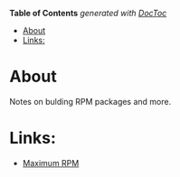 <!-- START doctoc generated TOC please keep comment here to allow auto update -->
<!-- DON'T EDIT THIS SECTION, INSTEAD RE-RUN doctoc TO UPDATE -->
**Table of Contents**  *generated with [DocToc](https://github.com/thlorenz/doctoc)*

- [About](#about)
- [Links:](#links)

<!-- END doctoc generated TOC please keep comment here to allow auto update -->

# About

Notes on bulding RPM packages and more.

# Links:

* [Maximum RPM](http://www.rpm.org/max-rpm/index.html)
